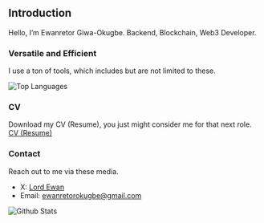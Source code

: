 ## Introduction

Hello, I’m Ewanretor Giwa-Okugbe. Backend, Blockchain, Web3 Developer.

### Versatile and Efficient
I use a ton of tools, which includes but are not limited to these.

![Top Languages](https://github-readme-stats.vercel.app/api/top-langs?username=LordEwans&show_icons=true&locale=en&layout=donut&theme=transparent)

### CV
Download my CV (Resume), you just might consider me for that next role.
<a href="/CV (Resume)/CV (Resume).pdf" target="_blank" download>CV (Resume)</a>

### Contact
Reach out to me via these media.
- X: [Lord Ewan](https://twitter.com/ewanretorokugbe)
- Email: [ewanretorokugbe@gmail.com](mailto:ewanretorokugbe@gmail.com)

![Github Stats](https://github-readme-stats.vercel.app/api?username=LordEwans&show_icons=true&theme=transparent)
<!---
LordEwans/LordEwans is a ✨ special ✨ repository because its `README.md` (this file) appears on your GitHub profile.
You can click the Preview link to take a look at your changes.
--->
